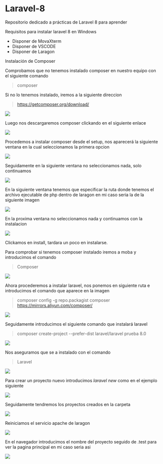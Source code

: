 # Laravel-8
Repositorio dedicado a prácticas de Laravel 8 para aprender


Requisitos para instalar laravel 8 en Windows

- Disponer de MovaXterm
- Disponer de VSCODE
- Disponer de Laragon

Instalación de Composer

Comprobamos que no tenemos instalado composer en nuestro equipo con el siguiente comando

> composer

Si no lo tenemos instalado, iremos a la siguiente direccion

> https://getcomposer.org/download/

![](assets/README-554282a2.png)

Luego nos descargaremos composer clickando en el siguiente enlace

![](assets/README-11bfb981.png)

Procedemos a instalar composer desde el setup, nos aparecerá la siguiente ventana en la cual seleccionamos la primera opcion

![](assets/README-679edf5e.png)

Seguidamente en la siguiente ventana no seleccionamos nada, solo continuamos

![](assets/README-0e505fb3.png)

En la siguiente ventana tenemos que especificar la ruta donde tenemos el archivo ejecutable de php dentro de laragon en mi caso seria la de la siguiente imagen

![](assets/README-3d1fd350.png)

En la proxima ventana no seleccionamos nada y continuamos con la instalacion

![](assets/README-183e2b02.png)

Clickamos en install, tardara un poco en instalarse.

Para comprobar si tenemos composer instalado iremos a moba y introducimos el comando

> Composer

![](assets/README-5729ab2b.png)


Ahora procederemos a instalar laravel, nos ponemos en siguiente ruta e introducimos el comando que aparece en la imagen


> composer config -g repo.packagist composer https://mirrors.aliyun.com/composer/

 ![](assets/README-67a0dbfa.png)

 Seguidamente introducimos el siguiente comando que instalará laravel

 > composer create-project --prefer-dist laravel/laravel prueba 8.0

 ![](assets/README-4e9082d6.png)

 Nos aseguramos que se a instalado con el comando

 > Laravel

 ![](assets/README-e421d65a.png)


 Para crear un proyecto nuevo introducimos *laravel new* como en el ejemplo siguiente

 ![](assets/README-8d0072da.png)

 Seguidamente tendremos los proyectos creados en la carpeta

 ![](assets/README-dd2fc430.png)


 Reiniciamos el servicio apache de laragon

 ![](assets/README-f19b606f.png)

 En el navegador introducimos el nombre del proyecto seguido de .test para ver la pagina principal en mi caso seria asi

 ![](assets/README-633d05a5.png)
